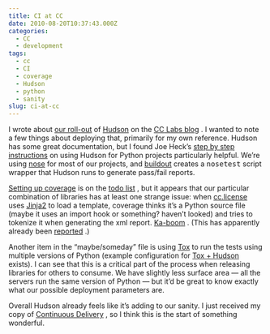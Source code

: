 ```yaml
---
title: CI at CC
date: 2010-08-20T10:37:43.000Z
categories:
  - CC
  - development
tags:
  - cc
  - CI
  - coverage
  - Hudson
  - python
  - sanity
slug: ci-at-cc
---
```

I wrote about [our roll-out][1]  of [Hudson][2]  on the [<span class="caps">CC</span> Labs blog][3] . I wanted to note a few things about deploying that, primarily for my own reference. Hudson has some great documentation, but I found Joe Heck’s [step by step instructions][4]  on using Hudson for Python projects particularly helpful. We’re using [nose][5]  for most of our projects, and [buildout][6]  creates a <tt class="docutils literal">nosetest</tt> script wrapper that Hudson runs to generate pass/fail reports.

[Setting up coverage][7]  is on the [todo list][8] , but it appears that our particular combination of libraries has at least one strange issue: when [cc.license][9]  uses [Jinja2][10]  to load a template, coverage thinks it’s a Python source file (maybe it uses an import hook or something? haven’t looked) and tries to tokenize it when generating the xml report. [Ka-boom][11] . (This has apparently already been [reported][12] .)

Another item in the “maybe/someday” file is using [Tox][13]  to run the tests using multiple versions of Python (example configuration for [Tox + Hudson][14]  exists). I can see that this is a critical part of the process when releasing libraries for others to consume. We have slightly less surface area — all the servers run the same version of Python — but it’d be great to know exactly what our possible deployment parameters are.

Overall Hudson already feels like it’s adding to our sanity. I just received my copy of [Continuous Delivery][15] , so I think this is the start of something wonderful.



 [1]: http://labs.creativecommons.org/2010/08/12/welcome-hudson-to-creative-commons/
 [2]: http://hudson-ci.org
 [3]: http://labs.creativecommons.org/
 [4]: http://www.rhonabwy.com/wp/2009/11/04/setting-up-a-python-ci-server-with-hudson/
 [5]: http://pypi.python.org/pypi/nose
 [6]: http://pypi.python.org/pypi/zc.buildout
 [7]: http://code.creativecommons.org/issues/issue653
 [8]: http://code.creativecommons.org/issues/
 [9]: http://code.creativecommons.org/viewgit/cc.license.git
 [10]: http://jinja.pocoo.org/2/
 [11]: https://groups.google.com/group/coveragepy-dev/browse_thread/thread/62f63eb9a2560b28
 [12]: http://bitbucket.org/ned/coveragepy/issue/82/tokenerror-when-generating-html-report
 [13]: http://codespeak.net/tox
 [14]: http://codespeak.net/tox/example/hudson.html
 [15]: http://continuousdelivery.com/
